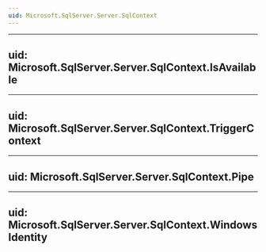 ```yaml
---
uid: Microsoft.SqlServer.Server.SqlContext
---
```


---
uid: Microsoft.SqlServer.Server.SqlContext.IsAvailable
---

---
uid: Microsoft.SqlServer.Server.SqlContext.TriggerContext
---

---
uid: Microsoft.SqlServer.Server.SqlContext.Pipe
---

---
uid: Microsoft.SqlServer.Server.SqlContext.WindowsIdentity
---
